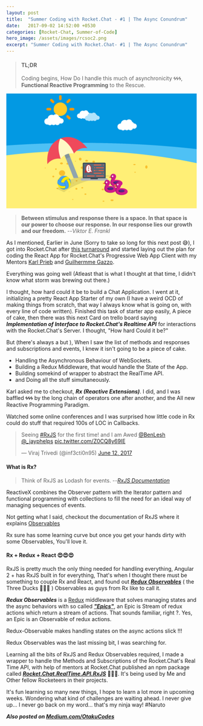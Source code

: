 ```yaml
---
layout: post
title:  "Summer Coding with Rocket.Chat - #1 | The Async Conundrum"
date:   2017-09-02 14:52:00 +0530
categories: [Rocket-Chat, Summer-of-Code]
hero_image: /assets/images/rcsoc2.png
excerpt: "Summer Coding with Rocket.Chat- #1 | The Async Conundrum"
---
```


>#### TL;DR
>
>Coding begins, How Do I handle this much of asynchronicity 🌀🌀🌀, **Functional Reactive Programming** to the Rescue.
>

![Summer of Code with Rocket Chat](/assets/images/rcsoc2.png)

>
>
>**Between stimulus and response there is a space. In that space is our power to choose our response. In our response lies our growth and our freedom.**
> --<cite>Viktor E. Frankl</cite>
>

As I mentioned, Earlier in June (Sorry to take so long for this next post 😅), I got into Rocket.Chat after [this turnaround](http://otaku.codes/rocket-chat/summer-of-code/summer-coding-with-rocket-chat.html) and started laying out the plan for coding the React App for Rocket.Chat's Progressive Web App Client with my Mentors [Karl Prieb](https://github.com/karlprieb) and [Guilhermme Gazzo](https://github.com/ggazzo).

Everything was going well (Atleast that is what I thought at that time, I didn't know what storm was brewing out there.)

I thought, how hard could it be to build a Chat Application. I went at it, initializing a pretty React App Starter of my own (I have a weird OCD of making things from scratch, that way I always know what is going on, with every line of code written). Finished this task of starter app easily, A piece of cake, then there was this next Card on trello board saying ***Implementation of Interface to Rocket.Chat's Realtime API*** for interactions with the Rocket.Chat's Server. I thought, "How hard Could it be?"

But (there's always a but ), When I saw the list of methods and responses and subscriptions and events, I knew it isn't going to be a piece of cake.

- Handling the Asynchronous Behaviour of WebSockets.
- Building a Redux Middleware, that would handle the State of the App.
- Building somekind of wrapper to abstract the RealTime API.
- and Doing all the stuff simultaneously.

Karl asked me to checkout, ***Rx (Reactive Extensions)***. I did, and I was baffled 🌀🌀🌀 by the long chain of operators one after another, and the All new Reactive Programming Paradigm. 

Watched some online conferences and I was surprised how little code in Rx could do stuff that required 100s of LOC in Callbacks.

<div>
    <blockquote class="twitter-tweet" data-lang="en"><p lang="en" dir="ltr">Seeing <a href="https://twitter.com/hashtag/RxJS?src=hash">#RxJS</a> for the first time! and I am Awed <a href="https://twitter.com/BenLesh">@BenLesh</a> <a href="https://twitter.com/_jayphelps">@_jayphelps</a> <a href="https://t.co/Z0CQ8y69IE">pic.twitter.com/Z0CQ8y69IE</a></p>&mdash; Viraj Trivedi (@inf3cti0n95) <a href="https://twitter.com/inf3cti0n95/status/874131779862614017">June 12, 2017</a></blockquote>
    <script async src="//platform.twitter.com/widgets.js" charset="utf-8"></script>
</div>

#### What is Rx?

>
> Think of RxJS as Lodash for events.
> --<cite>[RxJS Documentation](http://reactivex.io/rxjs/manual/overview.html)</cite>

ReactiveX combines the Observer pattern with the Iterator pattern and functional programming with collections to fill the need for an ideal way of managing sequences of events. 

Not getting what I said, checkout the documentation of RxJS where it explains [Observables](http://reactivex.io/rxjs/manual/overview.html#observable)

Rx sure has some learning curve but once you get your hands dirty with some Observables, You'll love it.

#### Rx + Redux + React 😍😍😍

RxJS is pretty much the only thing needed for handling everything, Angular 2 + has RxJS built in for everything, That's when I thought there must be something to couple Rx and React, and found out [***Redux Observables***](https://redux-observable.js.org/) ( the Three Ducks 🦆🦆🦆 ) Observables as guys from Rx like to call it.

***Redux Observables*** is a [Redux](http://redux.js.org/) middleware that solves managing states and the async behaviors with so called [***"Epics"***](https://redux-observable.js.org/docs/basics/Epics.html), an Epic is Stream of redux actions which return a stream of actions. That sounds familiar, right ?. Yes, an Epic is an Observable of redux actions.

Redux-Observable makes handling states on the async actions slick !!!

Redux Observables was the last missing bit, I was searching for.

Learning all the bits of RxJS and Redux Observables required, I made a wrapper to handle the Methods and Subscriptions of the Rocket.Chat's Real Time API, with help of mentors at Rocket.Chat published an npm package called [***Rocket.Chat.RealTime.API.RxJS***](https://www.npmjs.com/package/rocket.chat.realtime.api.rxjs) 🌈🌈🌈. 
It's being used by Me and Other fellow Rocketeers in their projects.

 It's fun learning so many new things, I hope to learn a lot more in upcoming weeks. Wondering what kind of challenges are waiting ahead. I never give up... I never go back on my word... that's my ninja way! #Naruto

 ***Also posted on [Medium.com/OtakuCodes](https://medium.com/otakucodes/summer-coding-with-rocket-chat-1-the-async-conundrum-b599d1a1bd9d)***